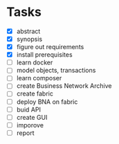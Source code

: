 # Tasks
- [x] abstract
- [x] synopsis
- [x] figure out requirements
- [x] install prerequisites
- [ ] learn docker
- [ ] model objects, transactions
- [ ] learn composer
- [ ] create Business Network Archive
- [ ] create fabric 
- [ ] deploy BNA on fabric
- [ ] buid API
- [ ] create GUI
- [ ] imporove 
- [ ] report
